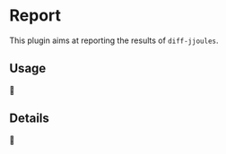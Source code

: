 # Report

This plugin aims at reporting the results of `diff-jjoules`.

## Usage

:construction:

## Details

:construction: